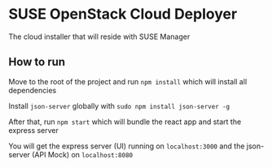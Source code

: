 # SUSE OpenStack Cloud Deployer
The cloud installer that will reside with SUSE Manager

## How to run
Move to the root of the project and run `npm install` which will install all dependencies

Install `json-server` globally with `sudo npm install json-server -g`

After that, run `npm start` which will bundle the react app and start the express server

You will get the express server (UI) running on `localhost:3000` and the json-server (API Mock) on `localhost:8080`
